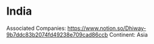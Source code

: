 # India

Associated Companies: https://www.notion.so/Dhiway-9b7ddc83b2074fd49238e709cad86ccb
Continent: Asia